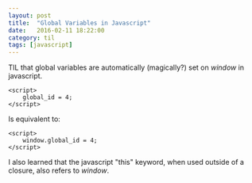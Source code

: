 ```yaml
---
layout: post
title:  "Global Variables in Javascript"
date:   2016-02-11 18:22:00
category: til
tags: [javascript]
---
```


TIL that global variables are automatically (magically?) set on *window* in javascript.

	<script>
	    global_id = 4;
	</script>

Is equivalent to:

	<script>
	    window.global_id = 4;
	</script>

I also learned that the javascript "this" keyword, when used outside of a closure, also refers to *window*.